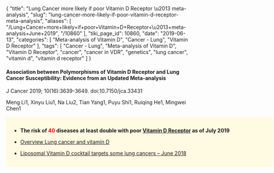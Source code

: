 {
    "title": "Lung Cancer more likely if poor Vitamin D Receptor \u2013 meta-analysis",
    "slug": "lung-cancer-more-likely-if-poor-vitamin-d-receptor-meta-analysis",
    "aliases": [
        "/Lung+Cancer+more+likely+if+poor+Vitamin+D+Receptor+\u2013+meta-analysis+June+2019",
        "/10860"
    ],
    "tiki_page_id": 10860,
    "date": "2019-06-13",
    "categories": [
        "Meta-analysis of Vitamin D",
        "Cancer - Lung",
        "Vitamin D Receptor"
    ],
    "tags": [
        "Cancer - Lung",
        "Meta-analysis of Vitamin D",
        "Vitamin D Receptor",
        "cancer",
        "cancer in VDR",
        "genetics",
        "lung cancer",
        "vitamin d",
        "vitamin d receptor"
    ]
}


#### Association between Polymorphisms of Vitamin D Receptor and Lung Cancer Susceptibility: Evidence from an Updated Meta-analysis

J Cancer 2019; 10(16):3639-3649. doi:10.7150/jca.33431

Meng Li1, Xinyu Liu1, Na Liu2, Tian Yang1, Puyu Shi1, Ruiqing He1, Mingwei Chen1 

<div class="border" style="background-color:#FFFAE2;padding:15px;margin:10px 0;border-radius:5px;width:700px">

*  **The risk of <span style="color:#F00;">40 </span> diseases at least double with poor [Vitamin D Receptor](/categories/vitamin-d-receptor) as of July 2019** 

* [Overview Lung cancer and vitamin D](/posts/overview-lung-cancer-and-vitamin-d)

* [Liposomal Vitamin D cocktail targets some lung cancers – June 2018](/posts/liposomal-vitamin-d-cocktail-targets-some-lung-cancers)